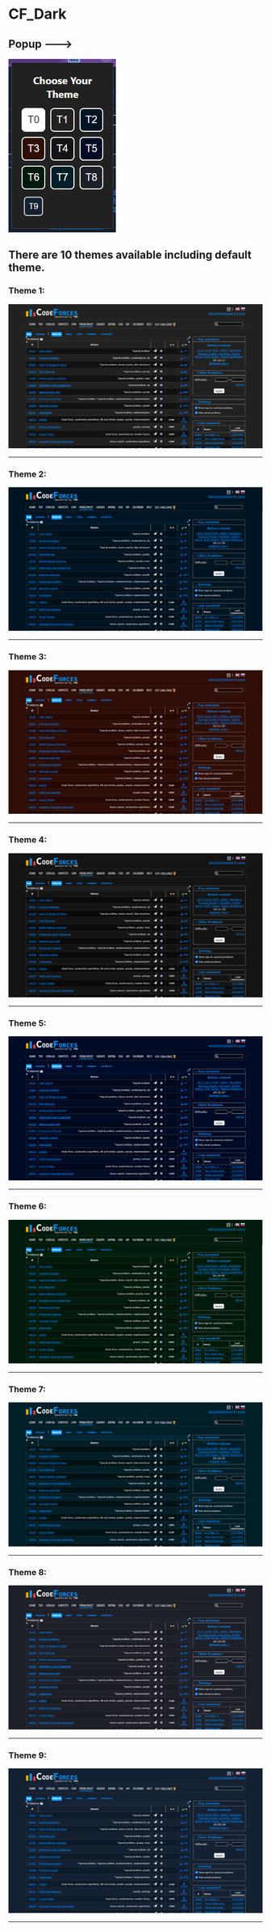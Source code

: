 # CF_Dark

## Popup --->

<img src="https://raw.githubusercontent.com/developerHub01/CF_Dark/main/preview_images/popup.png">

## There are 10 themes available including default theme.

### Theme 1:

<img src="https://raw.githubusercontent.com/developerHub01/CF_Dark/main/preview_images/theme1.png">

---

### Theme 2:

<img src="https://raw.githubusercontent.com/developerHub01/CF_Dark/main/preview_images/theme2.png">

---

### Theme 3:

<img src="https://raw.githubusercontent.com/developerHub01/CF_Dark/main/preview_images/theme3.png">

---

### Theme 4:

<img src="https://raw.githubusercontent.com/developerHub01/CF_Dark/main/preview_images/theme4.png">

---

### Theme 5:

<img src="https://raw.githubusercontent.com/developerHub01/CF_Dark/main/preview_images/theme5.png">

---

### Theme 6:

<img src="https://raw.githubusercontent.com/developerHub01/CF_Dark/main/preview_images/theme6.png">

---

### Theme 7:

<img src="https://raw.githubusercontent.com/developerHub01/CF_Dark/main/preview_images/theme7.png">

---

### Theme 8:

<img src="https://raw.githubusercontent.com/developerHub01/CF_Dark/main/preview_images/theme8.png">

---

### Theme 9:

<img src="https://raw.githubusercontent.com/developerHub01/CF_Dark/main/preview_images/theme9.png">

---
